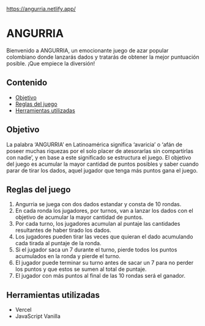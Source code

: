 https://angurria.netlify.app/
# ANGURRIA
Bienvenido a ANGURRIA, un emocionante juego de azar popular colombiano donde lanzarás dados y tratarás de obtener la mejor puntuación posible. ¡Que empiece la diversión!
## Contenido
* [Objetivo](#objetivo)
* [Reglas del juego](#reglas-del-juego)
* [Herramientas utilizadas](#herramientas-utilizadas)
## Objetivo
La palabra ‘ANGURRIA’ en Latinoamérica significa ‘avaricia’ o ‘afán de poseer muchas riquezas por el solo placer de atesorarlas sin compartirlas con nadie’,  y en base a este significado se estructura el juego. El objetivo del juego es acumular la mayor cantidad de puntos posibles y saber cuando parar de tirar los dados, aquel jugador que tenga más puntos gana el juego.
## Reglas del juego
1. Angurria se juega con dos dados estandar y consta de 10 rondas.
2. En cada ronda los jugadores, por turnos, van a lanzar los dados con el objetivo de acumular la mayor cantidad de puntos.
3. Por cada turno, los jugadores acumulan al puntaje las cantidades resultantes de haber tirado los dados.
4. Los jugadores pueden tirar las veces que quieran el dado acumulando cada tirada al puntaje de la ronda.
5. Si el jugador saca un 7 durante el turno, pierde todos los puntos acumulados en la ronda y pierde el turno.
6. El jugador puede terminar su turno antes de sacar un 7 para no perder los puntos y que estos se sumen al total de puntaje.
7. El jugador con más puntos al final de las 10 rondas será el ganador.
## Herramientas utilizadas
- Vercel
- JavaScript Vanilla